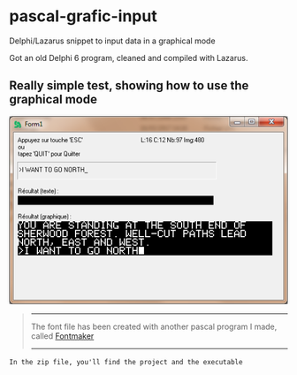 # pascal-grafic-input
Delphi/Lazarus snippet to input data in a graphical mode

Got an old Delphi 6 program, cleaned and compiled with Lazarus.

## Really simple test, showing how to use the graphical mode
![Screenshot](https://github.com/flaith-nycd/pascal-grafic-input/blob/master/Screenshot_01.png)

> __ __
> The font file has been created with another pascal program I made, called [Fontmaker](https://github.com/flaith-nycd/pascal-fontmaker)
> __ __

`In the zip file, you'll find the project and the executable`
